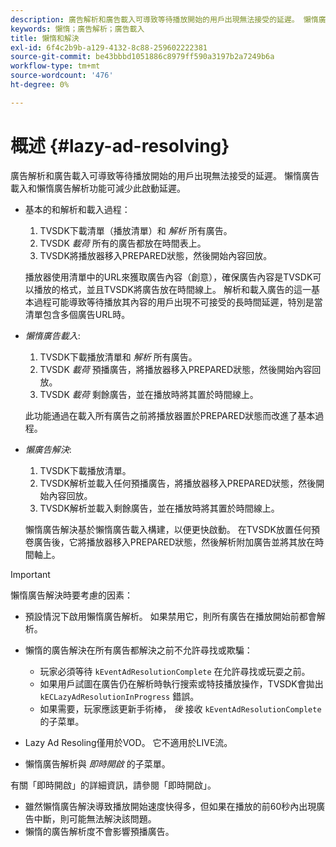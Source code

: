 ```yaml
---
description: 廣告解析和廣告載入可導致等待播放開始的用戶出現無法接受的延遲。 懶惰廣告載入和懶惰廣告解析功能可減少此啟動延遲。
keywords: 懶惰；廣告解析；廣告載入
title: 懶惰和解決
exl-id: 6f4c2b9b-a129-4132-8c88-259602222381
source-git-commit: be43bbbd1051886c8979ff590a3197b2a7249b6a
workflow-type: tm+mt
source-wordcount: '476'
ht-degree: 0%

---
```


# 概述 {#lazy-ad-resolving}

廣告解析和廣告載入可導致等待播放開始的用戶出現無法接受的延遲。 懶惰廣告載入和懶惰廣告解析功能可減少此啟動延遲。

* 基本的和解析和載入過程：

   1. TVSDK下載清單（播放清單）和 *解析* 所有廣告。
   1. TVSDK *載荷* 所有的廣告都放在時間表上。
   1. TVSDK將播放器移入PREPARED狀態，然後開始內容回放。

   播放器使用清單中的URL來獲取廣告內容（創意），確保廣告內容是TVSDK可以播放的格式，並且TVSDK將廣告放在時間線上。 解析和載入廣告的這一基本過程可能導致等待播放其內容的用戶出現不可接受的長時間延遲，特別是當清單包含多個廣告URL時。

* *懶惰廣告載入*:

   1. TVSDK下載播放清單和 *解析* 所有廣告。
   1. TVSDK *載荷* 預播廣告，將播放器移入PREPARED狀態，然後開始內容回放。
   1. TVSDK *載荷* 剩餘廣告，並在播放時將其置於時間線上。

   此功能通過在載入所有廣告之前將播放器置於PREPARED狀態而改進了基本過程。

* *懶廣告解決*:

   1. TVSDK下載播放清單。
   1. TVSDK解析並載入任何預播廣告，將播放器移入PREPARED狀態，然後開始內容回放。
   1. TVSDK解析並載入剩餘廣告，並在播放時將其置於時間線上。

   懶惰廣告解決基於懶惰廣告載入構建，以便更快啟動。 在TVSDK放置任何預卷廣告後，它將播放器移入PREPARED狀態，然後解析附加廣告並將其放在時間軸上。

>[!IMPORTANT]
>
>懶惰廣告解決時要考慮的因素：
>
>* 預設情況下啟用懶惰廣告解析。 如果禁用它，則所有廣告在播放開始前都會解析。
>* 懶惰的廣告解決在所有廣告都解決之前不允許尋找或欺騙：
   >
   >    * 玩家必須等待 `kEventAdResolutionComplete` 在允許尋找或玩耍之前。
   >    * 如果用戶試圖在廣告仍在解析時執行搜索或特技播放操作，TVSDK會拋出 `kECLazyAdResolutionInProgress` 錯誤。
   >    * 如果需要，玩家應該更新手術棒， *後* 接收 `kEventAdResolutionComplete` 的子菜單。
>
>* Lazy Ad Resoling僅用於VOD。 它不適用於LIVE流。
>* 懶惰廣告解析與 *即時開啟* 的子菜單。
>
>  有關「即時開啟」的詳細資訊，請參閱「即時開啟」。
>
>* 雖然懶惰廣告解決導致播放開始速度快得多，但如果在播放的前60秒內出現廣告中斷，則可能無法解決該問題。
>* 懶惰的廣告解析度不會影響預播廣告。

